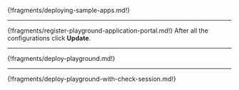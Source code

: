 

{!fragments/deploying-sample-apps.md!}

----

{!fragments/register-playground-application-portal.md!}
After all the configurations click **Update**.

----

{!fragments/deploy-playground.md!}

----

{!fragments/deploy-playground-with-check-session.md!}




